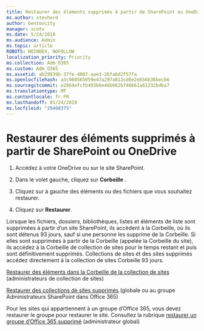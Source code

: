 ```yaml
---
title: Restaurer des éléments supprimés à partir de SharePoint ou OneDrive
ms.author: stevhord
author: bentoncity
manager: scotv
ms.date: 5/24/2018
ms.audience: Admin
ms.topic: article
ROBOTS: NOINDEX, NOFOLLOW
localization_priority: Priority
ms.collection: Adm_O365
ms.custom: Adm_O365
ms.assetid: ab29939b-37fe-4007-aae3-26fa6d2f57fa
ms.openlocfilehash: a3c980565059e47a297a812cd6e2e656b36becb6
ms.sourcegitcommit: e2864efcfb493b6e46b662b746661a61232bdba7
ms.translationtype: MT
ms.contentlocale: fr-FR
ms.lasthandoff: 01/24/2019
ms.locfileid: "29468375"
---
```

# <a name="restore-deleted-items-from-sharepoint-or-onedrive"></a>Restaurer des éléments supprimés à partir de SharePoint ou OneDrive

1. Accédez à votre OneDrive ou sur le site SharePoint.
    
2. Dans le volet gauche, cliquez sur **Corbeille** . 
    
3. Cliquez sur à gauche des éléments ou des fichiers que vous souhaitez restaurer.
    
4. Cliquez sur **Restaurer**. 
    
Lorsque les fichiers, dossiers, bibliothèques, listes et éléments de liste sont supprimées à partir d’un site SharePoint, ils accèdent à la Corbeille, où ils sont détenus 93 jours, sauf si une personne les supprime de la Corbeille. Si elles sont supprimées à partir de la Corbeille (appelée la Corbeille du site), ils accédez à la Corbeille de collection de sites pour le temps restant et puis sont définitivement supprimés. Collections de sites et des sites supprimés accédez directement à la collection de sites Corbeille 93 jours.
  
[Restaurer des éléments dans la Corbeille de la collection de sites](https://go.microsoft.com/fwlink/?linkid=867800) (administrateurs de collection de sites) 
  
[Restaurer des collections de sites supprimés](https://go.microsoft.com/fwlink/?linkid=867660) (globale ou au groupe Administrateurs SharePoint dans Office 365) 
  
Pour les sites qui appartiennent à un groupe d’Office 365, vous devez restaurer le groupe pour restaurer le site. Consultez la rubrique [restaurer un groupe d’Office 365 supprimé](https://go.microsoft.com/fwlink/?linkid=867802) (administrateur global) 
  


